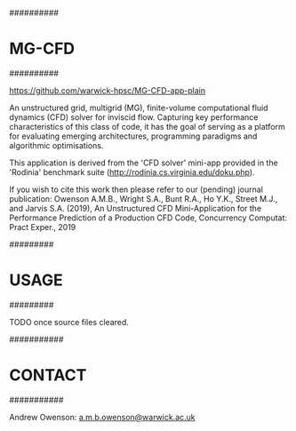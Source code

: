 ##########
# MG-CFD #
##########

https://github.com/warwick-hpsc/MG-CFD-app-plain

An unstructured grid, multigrid (MG), finite-volume computational fluid dynamics (CFD) solver for inviscid flow. 
Capturing key performance characteristics of this class of code, it has the goal of serving as a platform for evaluating emerging architectures, programming paradigms and algorithmic optimisations.

This application is derived from the 'CFD solver' mini-app provided in the 'Rodinia' benchmark suite (http://rodinia.cs.virginia.edu/doku.php).

If you wish to cite this work then please refer to our (pending) journal publication:
Owenson A.M.B., Wright S.A., Bunt R.A., Ho Y.K., Street M.J., and Jarvis S.A. (2019), An Unstructured CFD Mini-Application for the Performance Prediction of a Production CFD Code, Concurrency Computat: Pract Exper., 2019

#########
# USAGE #
#########

TODO once source files cleared.

###########
# CONTACT #
###########

Andrew Owenson: a.m.b.owenson@warwick.ac.uk
